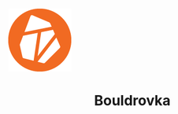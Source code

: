 ![](https://github.com/Tom-Chovanec/Bouldrovka/blob/6cf6ca118d78ebacf3f4a59a84582d8eb35113af/app/src/main/assets/images/logo.png)
<h1 style="text-align: center;" >Bouldrovka</h1>

